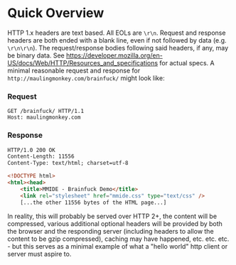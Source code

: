 # Quick Overview
HTTP 1.x headers are text based.  All EOLs are `\r\n`.  Request and response headers are both ended with a blank line, even if not followed by data (e.g. `\r\n\r\n`).  The request/response bodies following said headers, if any, may be binary data.  See <https://developer.mozilla.org/en-US/docs/Web/HTTP/Resources_and_specifications> for actual specs.  A minimal reasonable request and response for `http://maulingmonkey.com/brainfuck/` might look like:

### Request
```http
GET /brainfuck/ HTTP/1.1
Host: maulingmonkey.com

```

### Response
```html
HTTP/1.0 200 OK
Content-Length: 11556
Content-Type: text/html; charset=utf-8

<!DOCTYPE html>
<html><head>
	<title>MMIDE - Brainfuck Demo</title>
	<link rel="stylesheet" href="mmide.css" type="text/css" />
	[...the other 11556 bytes of the HTML page...]
```

In reality, this will probably be served over HTTP 2+, the content will be compressed, various additional optional headers will be provided by both the browser and the responding server (including headers to allow the content to be gzip compressed), caching may have happened, etc. etc. etc. - but this serves as a minimal example of what a "hello world" http client or server must aspire to.
